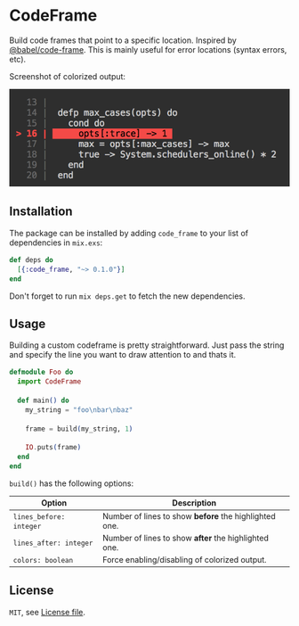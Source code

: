 # CodeFrame

Build code frames that point to a specific location. Inspired by [@babel/code-frame](https://github.com/babel/babel/tree/master/packages/babel-code-frame). This is
mainly useful for error locations (syntax errors, etc).

Screenshot of colorized output:

![Picture of the code frame](./screenshot.png)

## Installation

The package can be installed by adding `code_frame` to your list of
 dependencies in `mix.exs`:

```elixir
def deps do
  [{:code_frame, "~> 0.1.0"}]
end
```

Don't forget to run `mix deps.get` to fetch the new dependencies.

## Usage

Building a custom codeframe is pretty straightforward. Just pass the string and
specify the line you want to draw attention to and thats it.

```elixir
defmodule Foo do
  import CodeFrame

  def main() do
    my_string = "foo\nbar\nbaz"
    
    frame = build(my_string, 1)
    
    IO.puts(frame)
  end
end
```

`build()` has the following options:

| Option | Description |
|---|---|
| `lines_before: integer` | Number of lines to show **before** the highlighted one. |
| `lines_after: integer` | Number of lines to show **after** the highlighted one. |
| `colors: boolean` | Force enabling/disabling of colorized output. |

## License

`MIT`, see [License file](./LICENSE.md).
